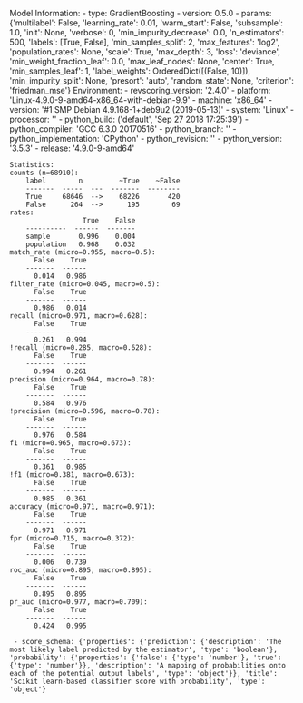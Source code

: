 Model Information:
	 - type: GradientBoosting
	 - version: 0.5.0
	 - params: {'multilabel': False, 'learning_rate': 0.01, 'warm_start': False, 'subsample': 1.0, 'init': None, 'verbose': 0, 'min_impurity_decrease': 0.0, 'n_estimators': 500, 'labels': [True, False], 'min_samples_split': 2, 'max_features': 'log2', 'population_rates': None, 'scale': True, 'max_depth': 3, 'loss': 'deviance', 'min_weight_fraction_leaf': 0.0, 'max_leaf_nodes': None, 'center': True, 'min_samples_leaf': 1, 'label_weights': OrderedDict([(False, 10)]), 'min_impurity_split': None, 'presort': 'auto', 'random_state': None, 'criterion': 'friedman_mse'}
	Environment:
	 - revscoring_version: '2.4.0'
	 - platform: 'Linux-4.9.0-9-amd64-x86_64-with-debian-9.9'
	 - machine: 'x86_64'
	 - version: '#1 SMP Debian 4.9.168-1+deb9u2 (2019-05-13)'
	 - system: 'Linux'
	 - processor: ''
	 - python_build: ('default', 'Sep 27 2018 17:25:39')
	 - python_compiler: 'GCC 6.3.0 20170516'
	 - python_branch: ''
	 - python_implementation: 'CPython'
	 - python_revision: ''
	 - python_version: '3.5.3'
	 - release: '4.9.0-9-amd64'
	
	Statistics:
	counts (n=68910):
		label        n         ~True    ~False
		-------  -----  ---  -------  --------
		True     68646  -->    68226       420
		False      264  -->      195        69
	rates:
		              True    False
		----------  ------  -------
		sample       0.996    0.004
		population   0.968    0.032
	match_rate (micro=0.955, macro=0.5):
		  False    True
		-------  ------
		  0.014   0.986
	filter_rate (micro=0.045, macro=0.5):
		  False    True
		-------  ------
		  0.986   0.014
	recall (micro=0.971, macro=0.628):
		  False    True
		-------  ------
		  0.261   0.994
	!recall (micro=0.285, macro=0.628):
		  False    True
		-------  ------
		  0.994   0.261
	precision (micro=0.964, macro=0.78):
		  False    True
		-------  ------
		  0.584   0.976
	!precision (micro=0.596, macro=0.78):
		  False    True
		-------  ------
		  0.976   0.584
	f1 (micro=0.965, macro=0.673):
		  False    True
		-------  ------
		  0.361   0.985
	!f1 (micro=0.381, macro=0.673):
		  False    True
		-------  ------
		  0.985   0.361
	accuracy (micro=0.971, macro=0.971):
		  False    True
		-------  ------
		  0.971   0.971
	fpr (micro=0.715, macro=0.372):
		  False    True
		-------  ------
		  0.006   0.739
	roc_auc (micro=0.895, macro=0.895):
		  False    True
		-------  ------
		  0.895   0.895
	pr_auc (micro=0.977, macro=0.709):
		  False    True
		-------  ------
		  0.424   0.995
	
	 - score_schema: {'properties': {'prediction': {'description': 'The most likely label predicted by the estimator', 'type': 'boolean'}, 'probability': {'properties': {'false': {'type': 'number'}, 'true': {'type': 'number'}}, 'description': 'A mapping of probabilities onto each of the potential output labels', 'type': 'object'}}, 'title': 'Scikit learn-based classifier score with probability', 'type': 'object'}

